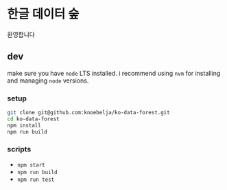 # 한글 데이터 숲

환영합니다

## dev

make sure you have `node` LTS installed. i recommend using `nvm` for installing and managing `node` versions.

### setup
```bash
git clone git@github.com:knoebelja/ko-data-forest.git
cd ko-data-forest
npm install
npm run build
```

### scripts
- `npm start`
- `npm run build`
- `npm run test`
